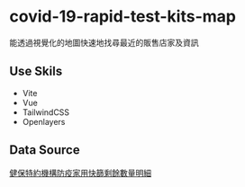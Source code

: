 # covid-19-rapid-test-kits-map

能透過視覺化的地圖快速地找尋最近的販售店家及資訊

## Use Skils

- Vite
- Vue
- TailwindCSS
- Openlayers

## Data Source

[健保特約機構防疫家用快篩剩餘數量明細](https://data.gov.tw/dataset/152408)
